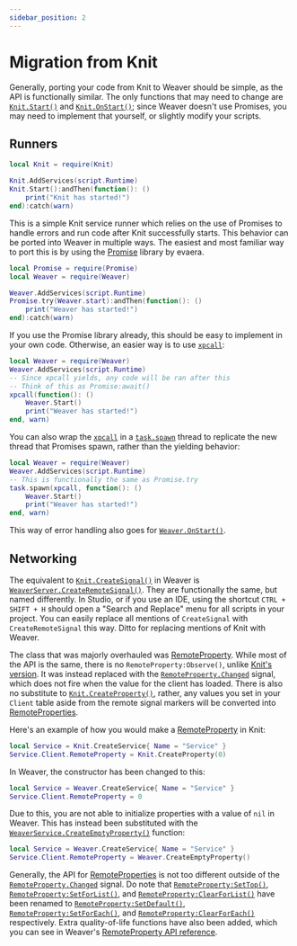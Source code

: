 ```yaml
---
sidebar_position: 2
---
```


# Migration from Knit

Generally, porting your code from Knit to Weaver should be simple, as the API is functionally similar. The only functions that may need to change are [`Knit.Start()`](https://sleitnick.github.io/Knit/api/KnitServer#Start) and [`Knit.OnStart()`](https://sleitnick.github.io/Knit/api/KnitServer#OnStart); since Weaver doesn't use Promises, you may need to implement that yourself, or slightly modify your scripts.

## Runners

```lua
local Knit = require(Knit)

Knit.AddServices(script.Runtime)
Knit.Start():andThen(function(): ()
	print("Knit has started!")
end):catch(warn)
```

This is a simple Knit service runner which relies on the use of Promises to handle errors and run code after Knit successfully starts. This behavior can be ported into Weaver in multiple ways. The easiest and most familiar way to port this is by using the [Promise](https://eryn.io/roblox-lua-promise/) library by evaera.

```lua
local Promise = require(Promise)
local Weaver = require(Weaver)

Weaver.AddServices(script.Runtime)
Promise.try(Weaver.start):andThen(function(): ()
	print("Weaver has started!")
end):catch(warn)
```

If you use the Promise library already, this should be easy to implement in your own code. Otherwise, an easier way is to use [`xpcall`](https://create.roblox.com/docs/reference/engine/globals/LuaGlobals#xpcall):

```lua
local Weaver = require(Weaver)
Weaver.AddServices(script.Runtime)
-- Since xpcall yields, any code will be ran after this
-- Think of this as Promise:await()
xpcall(function(): ()
	Weaver.Start()
	print("Weaver has started!")
end, warn)
```

You can also wrap the [`xpcall`](https://create.roblox.com/docs/reference/engine/globals/LuaGlobals#xpcall) in a [`task.spawn`](https://create.roblox.com/docs/reference/engine/libraries/task#spawn) thread to replicate the new thread that Promises spawn, rather than the yielding behavior:

```lua
local Weaver = require(Weaver)
Weaver.AddServices(script.Runtime)
-- This is functionally the same as Promise.try
task.spawn(xpcall, function(): ()
	Weaver.Start()
	print("Weaver has started!")
end, warn)
```

This way of error handling also goes for [`Weaver.OnStart()`](/api/WeaverServer#OnStart).

## Networking

The equivalent to [`Knit.CreateSignal()`](https://sleitnick.github.io/Knit/api/KnitServer#CreateSignal) in Weaver is [`WeaverServer.CreateRemoteSignal()`](/api/WeaverServer#CreateRemoteSignal). They are functionally the same, but named differently. In Studio, or if you use an IDE, using the shortcut `CTRL + SHIFT + H` should open a "Search and Replace" menu for all scripts in your project. You can easily replace all mentions of `CreateSignal` with `CreateRemoteSignal` this way. Ditto for replacing mentions of Knit with Weaver.

The class that was majorly overhauled was [RemoteProperty](/api/RemoteProperty). While most of the API is the same, there is no `RemoteProperty:Observe()`, unlike [Knit's version](https://sleitnick.github.io/RbxUtil/api/ClientRemoteProperty#Observe). It was instead replaced with the [`RemoteProperty.Changed`](/api/RemoteProperty#Changed) signal, which does not fire when the value for the client has loaded. There is also no substitute to [`Knit.CreateProperty()`](https://sleitnick.github.io/Knit/api/KnitServer#CreateProperty), rather, any values you set in your `Client` table aside from the remote signal markers will be converted into [RemoteProperties](/api/RemoteProperty).

Here's an example of how you would make a [RemoteProperty](https://sleitnick.github.io/RbxUtil/api/RemoteProperty) in Knit:

```lua
local Service = Knit.CreateService{ Name = "Service" }
Service.Client.RemoteProperty = Knit.CreateProperty(0)
```

In Weaver, the constructor has been changed to this:

```lua
local Service = Weaver.CreateService{ Name = "Service" }
Service.Client.RemoteProperty = 0
```

Due to this, you are not able to initialize properties with a value of `nil` in Weaver. This has instead been substituted with the [`WeaverService.CreateEmptyProperty()`](/api/WeaverService#CreateEmptyProperty) function:

```lua
local Service = Weaver.CreateService{ Name = "Service" }
Service.Client.RemoteProperty = Weaver.CreateEmptyProperty()
```

Generally, the API for [RemoteProperties](/api/RemoteProperty) is not too different outside of the [`RemoteProperty.Changed`](/api/RemoteProperty#Changed) signal. Do note that [`RemoteProperty:SetTop()`](https://sleitnick.github.io/RbxUtil/api/RemoteProperty#SetTop), [`RemoteProperty:SetForList()`](https://sleitnick.github.io/RbxUtil/api/RemoteProperty#SetForList), and [`RemoteProperty:ClearForList()`](https://sleitnick.github.io/RbxUtil/api/RemoteProperty#ClearForList) have been renamed to [`RemoteProperty:SetDefault()`](/api/RemoteProperty#SetDefault), [`RemoteProperty:SetForEach()`](/api/RemoteProperty#SetForEach), and [`RemoteProperty:ClearForEach()`](/api/RemoteProperty#ClearForEach) respectively. Extra quality-of-life functions have also been added, which you can see in Weaver's [RemoteProperty API reference](/api/RemoteProperty).
